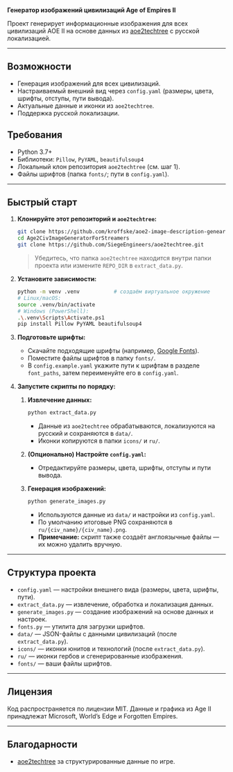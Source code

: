 **Генератор изображений цивилизаций Age of Empires II**

Проект генерирует информационные изображения для всех цивилизаций AOE II на основе данных из [aoe2techtree](https://github.com/SiegeEngineers/aoe2techtree) с русской локализацией.

---

## Возможности

* Генерация изображений для всех цивилизаций.
* Настраиваемый внешний вид через `config.yaml` (размеры, цвета, шрифты, отступы, пути вывода).
* Актуальные данные и иконки из `aoe2techtree`.
* Поддержка русской локализации.

## Требования

* Python 3.7+
* Библиотеки: `Pillow`, `PyYAML`, `beautifulsoup4`
* Локальный клон репозитория `aoe2techtree` (см. шаг 1).
* Файлы шрифтов (папка `fonts/`; пути в `config.yaml`).

---

## Быстрый старт

1. **Клонируйте этот репозиторий и `aoe2techtree`:**

   ```bash
   git clone https://github.com/kroffske/aoe2-image-description-genearator-for-streamers.git Age2CivImageGeneratorForStreamers
   cd Age2CivImageGeneratorForStreamers
   git clone https://github.com/SiegeEngineers/aoe2techtree.git
   ```

   > Убедитесь, что папка `aoe2techtree` находится внутри папки проекта или измените `REPO_DIR` в `extract_data.py`.

2. **Установите зависимости:**

   ```bash
   python -m venv .venv           # создаём виртуальное окружение
   # Linux/macOS:
   source .venv/bin/activate
   # Windows (PowerShell):
   .\.venv\Scripts\Activate.ps1
   pip install Pillow PyYAML beautifulsoup4
   ```

3. **Подготовьте шрифты:**

   * Скачайте подходящие шрифты (например, [Google Fonts](https://fonts.google.com/)).
   * Поместите файлы шрифтов в папку `fonts/`.
   * В `config.example.yaml` укажите пути к шрифтам в разделе `font_paths`, затем переименуйте его в `config.yaml`.

4. **Запустите скрипты по порядку:**

   1. **Извлечение данных:**

      ```bash
      python extract_data.py
      ```

      * Данные из `aoe2techtree` обрабатываются, локализуются на русский и сохраняются в `data/`.
      * Иконки копируются в папки `icons/` и `ru/`.
   2. **(Опционально) Настройте `config.yaml`:**

      * Отредактируйте размеры, цвета, шрифты, отступы и пути вывода.
   3. **Генерация изображений:**

      ```bash
      python generate_images.py
      ```

      * Используются данные из `data/` и настройки из `config.yaml`.
      * По умолчанию итоговые PNG сохраняются в `ru/{civ_name}/{civ_name}.png`.
      * **Примечание:** скрипт также создаёт англоязычные файлы — их можно удалить вручную.

---

## Структура проекта

* `config.yaml` — настройки внешнего вида (размеры, цвета, шрифты, пути).
* `extract_data.py` — извлечение, обработка и локализация данных.
* `generate_images.py` — создание изображений на основе данных и настроек.
* `fonts.py` — утилита для загрузки шрифтов.
* `data/` — JSON-файлы с данными цивилизаций (после `extract_data.py`).
* `icons/` — иконки юнитов и технологий (после `extract_data.py`).
* `ru/` — иконки гербов и сгенерированные изображения.
* `fonts/` — ваши файлы шрифтов.

---

## Лицензия

Код распространяется по лицензии MIT.
Данные и графика из Age II принадлежат Microsoft, World’s Edge и Forgotten Empires.

---

## Благодарности

* [aoe2techtree](https://github.com/SiegeEngineers/aoe2techtree) за структурированные данные по игре.
